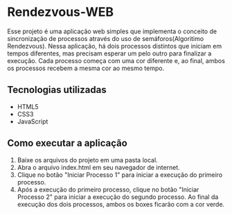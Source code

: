 # Rendezvous-WEB

Esse projeto é uma aplicação web simples que implementa o conceito de sincronização de processos através do uso de semáforos(Algoritimo Rendezvous). Nessa aplicação, há dois processos distintos que iniciam em tempos diferentes, mas precisam esperar um pelo outro para finalizar a execução. Cada processo começa com uma cor diferente e, ao final, ambos os processos recebem a mesma cor ao mesmo tempo.

## Tecnologias utilizadas
- HTML5
- CSS3
- JavaScript

## Como executar a aplicação

1. Baixe os arquivos do projeto em uma pasta local.
2. Abra o arquivo index.html em seu navegador de internet.
3. Clique no botão "Iniciar Processo 1" para iniciar a execução do primeiro processo.
4. Após a execução do primeiro processo, clique no botão "Iniciar Processo 2" para iniciar a execução do segundo processo.
Ao final da execução dos dois processos, ambos os boxes ficarão com a cor verde.
